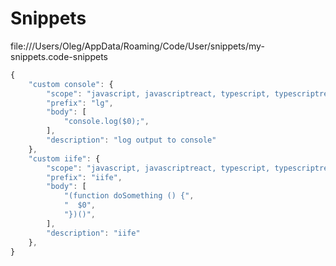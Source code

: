 # Snippets

file:///Users/Oleg/AppData/Roaming/Code/User/snippets/my-snippets.code-snippets

```js
{
	"custom console": {
		"scope": "javascript, javascriptreact, typescript, typescriptreact",
		"prefix": "lg",
		"body": [
			"console.log($0);",
		],
		"description": "log output to console"
	},
	"custom iife": {
		"scope": "javascript, javascriptreact, typescript, typescriptreact",
		"prefix": "iife",
		"body": [
			"(function doSomething () {",
			"  $0",
			"})()",
		],
		"description": "iife"
	},
}
```
